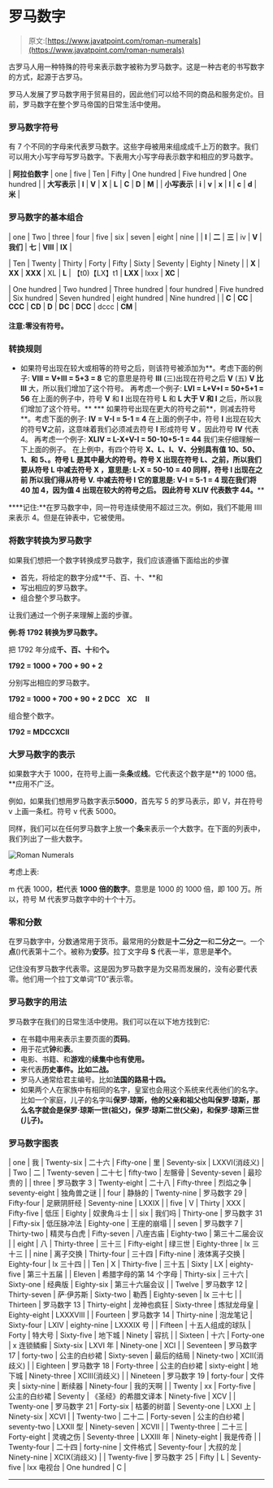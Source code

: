 # 罗马数字

> 原文:[https://www.javatpoint.com/roman-numerals](https://www.javatpoint.com/roman-numerals)

古罗马人用一种特殊的符号来表示数字被称为罗马数字。这是一种古老的书写数字的方式，起源于古罗马。

罗马人发展了罗马数字用于贸易目的，因此他们可以给不同的商品和服务定价。目前，罗马数字在整个罗马帝国的日常生活中使用。

### 罗马数字符号

有 7 个不同的字母来代表罗马数字。这些字母被用来组成成千上万的数字。我们可以用大小写字母写罗马数字。下表用大小写字母表示数字和相应的罗马数字。

| **阿拉伯数字** | one | five | Ten | Fifty | One hundred | Five hundred | One hundred |
| **大写表示** | **I** | **V** | **X** | **L** | **C** | **D** | **M** |
| **小写表示** | **i** | **v** | **x** | **l** | **c** | **d** | **米** |

### 罗马数字的基本组合

| one | Two | three | four | five | six | seven | eight | nine |
| **I** | **二** | **三** | iv | **V** | **我们** | **七** | **VIII** | **IX** |

| Ten | Twenty | Thirty | Forty | Fifty | Sixty | Seventy | Eighty | Ninety |
| **X** | **XX** | **XXX** | XL | **L** | 【t0)【LX】t1 | **LXX** | lxxx | **XC** |

| One hundred | Two hundred | Three hundred | four hundred | Five hundred | Six hundred | Seven hundred | eight hundred | Nine hundred |
| **C** | **CC** | **CCC** | **CD** | **D** | **DC** | **DCC** | dccc | **CM** |

#### 注意:零没有符号。

### 转换规则

*   如果符号出现在较大或相等的符号之后，则该符号被添加为**。考虑下面的例子:
    **VIII = V+III = 5+3 = 8**
    它的意思是符号 **III** (三)出现在符号之后 **V** (五) **V 比 III** 大，所以我们增加了这个符号。
    再考虑一个例子:
    **LVI = L+V+I = 50+5+1 = 56**
    在上面的例子中，符号 **V** 和 **I** 出现在符号 **L** 和 **L 大于 V 和 I** 之后，所以我们增加了这个符号。**
***   如果符号出现在更大的符号之前**，则减去符号**。考虑下面的例子:
    **IV = V-I = 5-1 = 4**
    在上面的例子中，符号 **I** 出现在较大的符号**V**之前，这意味着我们必须减去符号 **I** 形成符号 **V** 。因此符号 **IV** 代表 4。
    再考虑一个例子:
    **XLIV = L-X+V-I = 50-10+5-1 = 44**
    我们来仔细理解一下上面的例子。
    在上例中，有四个符号 **X、L、I、V、**分别具有值 **10、50、1、**和 **5、**。符号 **L** 是其中最大的符号。符号 **X** 出现在**符号 **L、**之前，所以我们要**从符号 **L 中减去**符号 **X** ，意思是:
    **L-X = 50-10 = 40**
    同样，符号 **I** 出现在**之前 所以我们得**从符号 **V.** 中减去**符号 **I** 它的意思是:
    **V-I = 5-1 = 4**
    现在我们将 40 加 4，因为值 4 出现在较大的符号之后。 因此符号 **XLIV** 代表数字 **44。******

 ****记住:**在罗马数字中，同一符号连续使用不超过三次。例如，我们不能用 IIII 来表示 4。但是在钟表中，它被使用。

### 将数字转换为罗马数字

如果我们想把一个数字转换成罗马数字，我们应该遵循下面给出的步骤

*   首先，将给定的数字分成**千、百、十、**和
*   写出相应的罗马数字。
*   组合整个罗马数字。

让我们通过一个例子来理解上面的步骤。

**例:将 1792 转换为罗马数字。**

把 1792 年分成**千、百、十**和**个。**

**1792 = 1000 + 700 + 90 + 2**

分别写出相应的罗马数字。

**1792 = 1000 + 700 + 90 + 2**
**DCC    XC     II**

组合整个数字。

**1792 = MDCCXCII**

### 大罗马数字的表示

如果数字大于 1000，在符号上画一条**条**或**线**。它代表这个数字是**的 1000 倍。**应用不广泛。

例如，如果我们想用罗马数字表示**5000**，首先写 5 的罗马表示，即 V，并在符号 v 上画一条杠。符号 v 代表 5000。

同样，我们可以在任何罗马数字上放一个**条**来表示一个大数字。在下面的列表中，我们列出了一些大数字。

![Roman Numerals](../Images/4afcb66fed20fd72df65d06f7767cd3c.png)

考虑上表:

m 代表 1000，**栏**代表 **1000 倍的数字**。意思是 1000 的 1000 倍，即 100 万。所以，符号 M 代表罗马数字中的十个十万。

### 零和分数

在罗马数字中，分数通常用于货币。最常用的分数是**十二分之一**和**二分之一**。一个**点**()代表第十二个。被称为**安莎**。拉丁文字母 **S** 代表一半，意思是**半个**。

记住没有罗马数字代表零。这是因为罗马数字是为交易而发展的，没有必要代表零。他们用一个拉丁文单词“T0”表示零。

### 罗马数字的用法

罗马数字在我们的日常生活中使用。我们可以在以下地方找到它:

*   在书籍中用来表示主要页面的**页码**。
*   用于花式**钟**和**表**。
*   电影、书籍、和**游戏**的**续集中也有使用。**
*   来代表**历史事件。**比如**二战。**
*   罗马人通常给君主编号。比如**法国的路易十四。**
*   如果两个人在家族中有相同的名字，皇室也会用这个系统来代表他们的名字。比如一个家庭，儿子的名字叫**保罗·琼斯，**他的父亲和祖父也叫保罗·琼斯，那么名字就会是**保罗·琼斯一世(祖父)，保罗·琼斯二世(父亲)，**和**保罗·琼斯三世(儿子)。**

### 罗马数字图表

| one | 我 | Twenty-six | 二十六 | Fifty-one | 里 | Seventy-six | LXXVI(消歧义) |
| Two | 二 | Twenty-seven | 二十七 | fifty-two | 左髂骨 | Seventy-seven | 最珍贵的 |
| three | 罗马数字 3 | Twenty-eight | 二十八 | Fifty-three | 烈焰之争 | seventy-eight | 独角兽之谜 |
| four | 静脉的 | Twenty-nine | 罗马数字 29 | Fifty-four | 足厥阴肝经 | Seventy-nine | LXXIX |
| five | V | Thirty | XXX | Fifty-five | 低压 | Eighty | 奴隶角斗士 |
| six | 我们吗 | Thirty-one | 罗马数字 31 | Fifty-six | 低压脉冲法 | Eighty-one | 王座的崩塌 |
| seven | 罗马数字 7 | Thirty-two | 精灵与白虎 | Fifty-seven | 八座古庙 | Eighty-two | 第三十二届会议 |
| eight | 八 | Thirty-three | 三十三 | Fifty-eight | 绿三世 | Eighty-three | lx 三十三 |
| nine | 离子交换 | Thirty-four | 三十四 | Fifty-nine | 液体离子交换 | Eighty-four | lx 三十四 |
| Ten | X | Thirty-five | 三十五 | Sixty | LX | eighty-five | 第三十五届 |
| Eleven | 希腊字母的第 14 个字母 | Thirty-six | 三十六 | Sixty-one | 经典版 | Eighty-six | 第三十六届会议 |
| Twelve | 罗马数字 12 | Thirty-seven | 萨·伊苏斯 | Sixty-two | 勒西 | Eighty-seven | lx 三十七 |
| Thirteen | 罗马数字 13 | Thirty-eight | 龙神也疯狂 | Sixty-three | 炼狱龙母皇 | Eighty-eight | LXXXVIII |
| Fourteen | 罗马数字 14 | Thirty-nine | 泡龙笔记 | Sixty-four | LXIV | eighty-nine | LXXXIX 号 |
| Fifteen | 十五人组成的球队 | Forty | 特大号 | Sixty-five | 地下城 | Ninety | 容抗 |
| Sixteen | 十六 | Forty-one | x 连锁鳞癣 | Sixty-six | LXVI 年 | Ninety-one | XCI |
| Seventeen | 罗马数字 17 | forty-two | 公主的白纱裙 | Sixty-seven | 最后的结局 | Ninety-two | XCII(消歧义) |
| Eighteen | 罗马数字 18 | Forty-three | 公主的白纱裙 | sixty-eight | 地下城 | Ninety-three | XCIII(消歧义) |
| Nineteen | 罗马数字 19 | forty-four | 文件夹 | sixty-nine | 断续器 | Ninety-four | 我的天啊 |
| Twenty | xx | Forty-five | 公主的白纱裙 | Seventy | 《圣经》的希腊文译本 | Ninety-five | XCV |
| Twenty-one | 罗马数字 21 | Forty-six | 枯萎的树苗 | Seventy-one | LXXI 上 | Ninety-six | XCVI |
| Twenty-two | 二十二 | Forty-seven | 公主的白纱裙 | seventy-two | LXXII 型 | Ninety-seven | XCVII |
| Twenty-three | 二十三 | Forty-eight | 灵魂之伤 | Seventy-three | LXXIII 年 | Ninety-eight | 我是传奇 |
| Twenty-four | 二十四 | forty-nine | 文件格式 | Seventy-four | 大叔的龙 | Ninety-nine | XCIX(消歧义) |
| Twenty-five | 罗马数字 25 | Fifty | L | Seventy-five | lxx 电视台 | One hundred | C |

* * ***